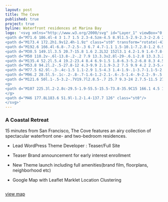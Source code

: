```yaml
---
layout: post
title: The Cove
published: true
project: true
byline: Waterfront residences at Marina Bay
logo: '<svg xmlns="http://www.w3.org/2000/svg" id="Layer_1" viewBox="0 0 228.3 228.3">
<path d="M71.6 186.4l-4 3 1.7 1.5 2.3-4.5zm-4.5 8.9l1.5-2.9-2.3-2-2.6 2-1.4-1.2 10.4-7.4 1.5 1.3-5.6 11.5-1.5-1.3zM89.7 194.3l-3.7 10-1.8-.6 3.7-10-2.7-1 .6-1.7 7.2 2.7-.6 1.6zM125.5 207.8l-.9-9.7-.4 2.5-1.2 7.4-1.8.2-2.5-7.1-.8-2.4.9 9.7-1.7.2-1.1-12.4 2.6-.2 2.6 7.6.7 2.4.4-2.5 1.2-7.9 2.6-.3 1.1 12.4zM141.3 194.2l.5 5 2.1-.7-2.6-4.3zm5.3 8.4l-1.8-2.8-2.9 1 .4 3.3-1.7.6-1.1-12.7 1.9-.6 7 10.7-1.8.5zM160.2 185.4c-.4-.7-1-1-1.8-.5l-1.8 1.1 2.1 3.4 1.6-1c.8-.5 1-1.2.4-2.1l-.5-.9zm6.8 7c-1.3.8-2 .7-2.8-.5l-1.1-1.7c-.5-.8-1.2-1.2-2.1-.6l-1.7 1.1 2.8 4.6-1.6 1-6.5-10.5 3.4-2.1c2-1.2 3.3-.6 4.3.9l.4.7c.7 1.2.7 2.1-.3 3 1.2-.6 2.2.1 2.8 1l1 1.6c.2.3.4.3.8.1l.8 1.3-.2.1z" class="st0"/>
<path d="M173.4 172.2h1.9v12.4h-1.9z" class="st0" transform="rotate(-43.128 174.36 178.38)"/>
<path d="M192.6 166.4l-6.8-.7-2.5-.3 6.7 4.7-1.1 1.5-10.1-7.2.8-1.2 6.9.8 2.5.4-6.8-4.8 1-1.4 10.2 7.1zM192.5 145.9l4.1 2.9.9-2.1-5-.8zm9.9 1.5l-3.3-.5-1.1 2.8 2.7 1.9-.7 1.7-10.3-7.6.8-1.8 12.7 1.8-.8 1.7zM204.7 113.6c-1.1 0-1.6.4-1.7 1.4l-.1 2 3.8.1.1-2.2c0-1-.5-1.3-1.3-1.3h-.8zm-5.4-.1c-.8 0-1.4.2-1.4 1.2l-.1 2.1 3.7.1.1-1.9c0-1-.5-1.5-1.5-1.5h-.8zm9.3 1.5l-.1 4.1-12.4-.5.1-4c.1-2.3 1.3-3.1 3.2-3h.5c1.5.1 2.2.7 2.4 1.8.3-1.3 1.2-1.9 2.6-1.8h.8c1.8.2 3 1.1 2.9 3.4M196.4 95.7l5 .4-.3-2.2-4.7 1.8zm9.3-3.6l-3.1 1.2.4 3 3.3.3.2 1.8-12.6-1.4-.3-2 11.9-4.8.2 1.9zM193.4 74.3l4-3 1.2 1.6-4.1 2.9-3.8 7.2-1.3-1.7 3.2-5.2-5.9 1.6-1.1-1.6zM30.5 149.1l21.1-16 2.3 3-21.1 16 3.1 4.2-2.8 2.1-8.5-11.2 2.8-2.1z" class="st0"/>
<path d="M30.5 149.1l.3.5 20.7-15.8 1.6 2.2L32 152l3.1 4.2-1.9 1.4-7.8-10.3 1.9-1.5 3.1 4.1.4-.3-.3-.5.4-.3-3.4-4.5-3.6 2.8 9.1 12 3.7-2.7-3.2-4.1 21.1-16.1-2.9-3.9-21.6 16.4.4.4.4-.3zM50 110.2l-13.3-.3-.1 6.9 13.3.3-.1 3.8-30-.6.1-3.8 13.3.2.1-6.9-13.3-.2.1-3.8 30 .6z" class="st0"/>
<path d="M50 110.2v-.6l-13.8-.2-.2 7.9 13.3.3v2.8l-29-.6.1-2.8 13.3.3.2-8-13.3-.3v-2.7l28.9.6v3.3h.5v-.6.6h.6v-4.3l-31-.7-.1 4.9 13.3.3-.1 5.8-13.4-.3-.1 4.9 31.1.7.1-4.9-13.3-.3.2-5.8 13.2.2.1-.5zM135.4 52.2l19.7-23.8 9.1 7.6-2.1 2.7-6.3-5.2-6.2 7.4 4.6 3.8-2.1 2.6-4.5-3.8-7 8.5 6.2 5.2-2.2 2.6z" class="st0"/>
<path d="M135.4 52.2l.5.4 19.2-23.4 8.4 6.9-1.5 1.8-6.3-5.2-6.8 8.3 4.5 3.8-1.4 1.7-4.5-3.7-7.7 9.3 6.3 5.2-1.5 1.8-8.8-7.3-.4.4.5.4-.5-.4-.3.4 9.6 8 2.9-3.5-6.3-5.2 6.3-7.6 4.6 3.8 2.7-3.5-4.5-3.7 5.5-6.7 6.2 5.2L165 36l-10-8.4-20.3 24.7.4.3zM53.8 94.2L25.5 82l4.7-10.9 3.1 1.3-3.2 7.5 8.9 3.8 2.4-5.4 3 1.3-2.3 5.4 10.1 4.3 3.2-7.4 3.2 1.3z" class="st0"/>
<path d="M53.8 94.2l.2-.5-27.8-12 4.3-9.9 2.1.9-3.2 7.5 9.9 4.2 2.3-5.4 2.1.8-2.3 5.4L52.5 90l3.2-7.4 2.1.9L53.3 94l.5.2.2-.5-.2.5.5.2 5-11.5-4.2-1.8-3.2 7.5-9.1-3.9 2.3-5.4-4-1.7-2.4 5.4-7.9-3.4 3.2-7.5-4.1-1.7-5.1 11.9 29.3 12.6.2-.5zM77.5 62.9c-3.8 2.8-7.7 1.6-10-1.6l-9.9-13.4c-2.3-3.2-2.3-7.3 1.5-10 3.8-2.8 7.4-1.7 9.7 1.5l2.4 3.3-2.7 2-2.5-3.4c-1.2-1.6-3-2.1-4.8-.7-1.8 1.4-1.9 3.2-.9 4.7l10.5 14.2c1.1 1.5 2.9 1.9 4.7.6 1.8-1.3 2-3.1.7-4.8l-2.5-3.4 2.7-2 2.5 3.3c2.4 3.2 2.4 7-1.4 9.7" class="st0"/>
<path d="M77.5 62.9l-.3-.4c-1.5 1.1-2.9 1.5-4.3 1.4-1.9-.1-3.7-1.1-5-2.9L58 47.6c-1-1.4-1.5-2.9-1.5-4.4.1-1.7.9-3.4 2.8-4.8 1.5-1.1 2.9-1.5 4.2-1.5 1.8.1 3.4 1.1 4.7 2.8l2.1 2.9-1.9 1.4-1.9-3c-.8-1-1.8-1.7-2.9-1.7-.9 0-1.8.3-2.6.9-1.1.8-1.7 1.9-1.8 3 0 .9.3 1.7.8 2.5l10.5 14.2c.7 1 1.7 1.6 2.8 1.6.9 0 1.8-.3 2.7-.9 1.1-.8 1.7-1.8 1.7-2.9 0-.9-.3-1.8-.9-2.6l-2.2-3 1.9-1.4 2.1 2.9c1 1.4 1.5 2.8 1.5 4.3-.1 1.6-.9 3.3-2.8 4.7l.2.3.3.4c2.1-1.6 3.2-3.5 3.3-5.5.1-1.7-.5-3.4-1.7-4.9l-2.8-3.8-3.6 2.6 2.8 3.8c.5.7.7 1.3.7 1.9 0 .7-.4 1.4-1.3 2.1-.7.5-1.4.7-2 .7-.8 0-1.4-.4-2-1.2L60.8 44.9c-.4-.6-.6-1.2-.6-1.8 0-.7.4-1.5 1.3-2.2.7-.5 1.3-.7 1.9-.7.8 0 1.5.5 2.1 1.3l2.8 3.8 3.6-2.6-2.6-3.7c-1.4-1.9-3.3-3.2-5.5-3.3-1.6-.1-3.3.5-4.9 1.7-2.1 1.6-3.2 3.6-3.3 5.7-.1 1.8.5 3.6 1.7 5.1l9.9 13.4c1.4 2 3.5 3.3 5.8 3.4 1.6.1 3.3-.4 5-1.7l-.5-.4zM96.2 28.5c-.6-2-2.1-3.1-4.2-2.5-2.2.6-2.8 2.4-2.3 4.3l4.7 16.5c.6 2 2 3.1 4.2 2.5s2.8-2.4 2.3-4.3l-4.7-16.5zm3.3 24.1c-4.5 1.3-7.8-1-8.9-5.1l-4.5-15.7c-1.1-4.1.4-7.8 4.9-9.1s7.8 1.1 8.9 5.1l4.5 15.7c1.1 4.2-.4 7.9-4.9 9.1" class="st0"/>
<path d="M96.2 28.5l.5-.1c-.2-.8-.7-1.6-1.2-2.1-.6-.5-1.4-.9-2.2-.9-.5 0-.9 0-1.4.2-.9.3-1.6.7-2.1 1.3-.5.6-.7 1.3-.8 2.1 0 .5 0 1.1.2 1.6L93.8 47c.2.9.6 1.6 1.2 2.1s1.3.9 2.2.9c.5 0 1 0 1.5-.2.9-.3 1.6-.7 2.1-1.3s.7-1.3.8-2.1c0-.5 0-1.1-.2-1.6l-4.7-16.5-.5.2-.5.1 4.7 16.5c.1.5.2.9.2 1.3 0 .6-.2 1.1-.5 1.5s-.8.7-1.5.9c-.6.1-1 .2-1.3.2-.6 0-1.1-.2-1.5-.6-.4-.4-.7-.9-.9-1.7l-4.7-16.5c-.2-.4-.2-.9-.2-1.2 0-.6.2-1.1.5-1.5s.8-.7 1.6-.9c.4-.1.8-.2 1.1-.1.6 0 1.1.3 1.5.6.4.4.7.9.9 1.6l.6-.2zm3.3 24.1l-.1-.5c-.9.3-1.8.4-2.5.3-1.4-.1-2.6-.6-3.6-1.4-1-.9-1.7-2.1-2.1-3.7l-4.5-15.7c-.3-.9-.4-1.8-.3-2.7.1-1.3.5-2.5 1.3-3.5s2-1.8 3.6-2.2c.9-.3 1.7-.4 2.5-.3 1.4.1 2.6.6 3.6 1.5s1.7 2.1 2.1 3.6l4.5 15.7c.3.9.4 1.9.3 2.7-.1 1.3-.5 2.5-1.3 3.5s-2 1.7-3.6 2.2l.1.5.1.5c1.8-.5 3.2-1.4 4.1-2.6 1-1.2 1.5-2.6 1.5-4.1 0-1-.1-2-.4-3.1l-4.5-15.7c-.5-1.7-1.3-3.1-2.5-4.1-1.1-1-2.6-1.7-4.3-1.7-.9 0-1.9.1-2.8.4-1.8.5-3.2 1.4-4.1 2.6s-1.4 2.6-1.5 4.1c0 1 .1 2 .4 3L90 47.6c.5 1.7 1.3 3.1 2.5 4.2 1.1 1 2.6 1.6 4.3 1.7.9 0 1.9-.1 2.9-.4l-.2-.5zM121.6 50l-3.6-.7V19l3.9.8-.7 23 8.4-21.5 3.7.7z" class="st0"/>
<path d="M121.6 50l.1-.5-3.2-.7V19.7l2.8.5-.7 25.7 9.3-24 2.7.5-11.5 27.4.5.2.1-.5-.1.5.5.2 12-28.6-4.8-.9-7.5 19 .6-20.3-5-1v31.3l4.6.9.1-.4z" class="st0"/>
<g>
<path d="M107 225.3l.2-2.8c-29.5-1.9-55.5-15.5-73.8-35.9C15 166.1 4.5 138.8 5.8 109.4c0-.7.1-1.5.1-2.2 1.9-29.5 15.5-55.5 35.9-73.8S89.5 4.5 118.9 5.8c.7 0 1.5.1 2.2.1 29.6 1.9 55.5 15.5 73.8 35.9s28.9 47.7 27.6 77.1c0 .7-.1 1.5-.1 2.2-1.9 29.5-15.5 55.5-35.9 73.8s-47.7 28.9-77.2 27.6c-.7 0-1.5-.1-2.2-.1l-.1 2.9-.2 2.8c.8.1 1.6.1 2.3.1 31 1.4 59.7-9.8 81.2-29s35.8-46.6 37.8-77.7c.1-.8.1-1.6.1-2.4 1.4-31-9.8-59.7-29-81.2C180 16.5 152.6 2.3 121.5.2c-.8-.1-1.6-.1-2.4-.1-30.9-1.4-59.6 9.8-81.1 29C16.5 48.4 2.3 75.7.2 106.8c-.1.8-.1 1.6-.1 2.3-1.4 31 9.8 59.7 29 81.2s46.6 35.8 77.7 37.8l.2-2.8z" class="st0"/>
</g>
<path d="M46 177.8L183.6 51.9l-1.2-1.4-137.7 126" class="st0"/>
</svg>'
---
```


### A Coastal Retreat

15 minutes from San Francisco, The Cove features an airy collection of spectacular waterfront one- and two-bedroom residences.

* Lead WordPress Theme Developer : Teaser/Full Site

* Teaser Brand announcement for early interest enrollment 

* New Theme launch including full amenities(brand film, floorplans, neighborhood etc) 

* Google Map with Leaflet Marklet Location Clustering

<div class="entry__screensnap entry__screensnap--half">
<img src="{{ site.url }}/images/COV-mobile-amenities.min.png" alt="" title=""><img src="{{ site.url }}/images/COV-mobile-neighborhood.min.png" alt="" title="">	
</div>

<a class="grad--cov" href="http://thecoveca.com/neighborhood/" target="_blank">view map</a>
